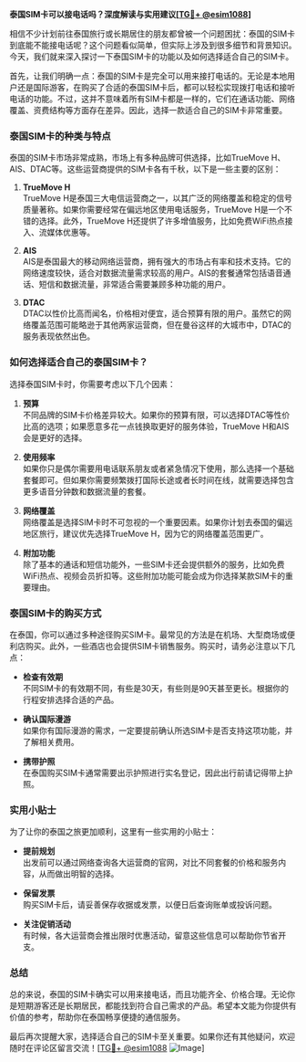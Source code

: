 **泰国SIM卡可以接电话吗？深度解读与实用建议[[TG💪+ @esim1088](https://t.me/s/esim1088)]**

相信不少计划前往泰国旅行或长期居住的朋友都曾被一个问题困扰：泰国的SIM卡到底能不能接电话呢？这个问题看似简单，但实际上涉及到很多细节和背景知识。今天，我们就来深入探讨一下泰国SIM卡的功能以及如何选择适合自己的SIM卡。

首先，让我们明确一点：泰国的SIM卡是完全可以用来接打电话的。无论是本地用户还是国际游客，在购买了合适的泰国SIM卡后，都可以轻松实现拨打电话和接听电话的功能。不过，这并不意味着所有SIM卡都是一样的，它们在通话功能、网络覆盖、资费结构等方面存在差异。因此，选择一款适合自己的SIM卡非常重要。

### 泰国SIM卡的种类与特点

泰国的SIM卡市场非常成熟，市场上有多种品牌可供选择，比如TrueMove H、AIS、DTAC等。这些运营商提供的SIM卡各有千秋，以下是一些主要的区别：

1. **TrueMove H**  
   TrueMove H是泰国三大电信运营商之一，以其广泛的网络覆盖和稳定的信号质量著称。如果你需要经常在偏远地区使用电话服务，TrueMove H是一个不错的选择。此外，TrueMove H还提供了许多增值服务，比如免费WiFi热点接入、流媒体优惠等。

2. **AIS**  
   AIS是泰国最大的移动网络运营商，拥有强大的市场占有率和技术支持。它的网络速度较快，适合对数据流量需求较高的用户。AIS的套餐通常包括语音通话、短信和数据流量，非常适合需要兼顾多种功能的用户。

3. **DTAC**  
   DTAC以性价比高而闻名，价格相对便宜，适合预算有限的用户。虽然它的网络覆盖范围可能略逊于其他两家运营商，但在曼谷这样的大城市中，DTAC的服务表现依然出色。

### 如何选择适合自己的泰国SIM卡？

选择泰国SIM卡时，你需要考虑以下几个因素：

1. **预算**  
   不同品牌的SIM卡价格差异较大。如果你的预算有限，可以选择DTAC等性价比高的选项；如果愿意多花一点钱换取更好的服务体验，TrueMove H和AIS会是更好的选择。

2. **使用频率**  
   如果你只是偶尔需要用电话联系朋友或者紧急情况下使用，那么选择一个基础套餐即可。但如果你需要频繁拨打国际长途或者长时间在线，就需要选择包含更多语音分钟数和数据流量的套餐。

3. **网络覆盖**  
   网络覆盖是选择SIM卡时不可忽视的一个重要因素。如果你计划去泰国的偏远地区旅行，建议优先选择TrueMove H，因为它的网络覆盖范围更广。

4. **附加功能**  
   除了基本的通话和短信功能外，一些SIM卡还会提供额外的服务，比如免费WiFi热点、视频会员折扣等。这些附加功能可能会成为你选择某款SIM卡的重要理由。

### 泰国SIM卡的购买方式

在泰国，你可以通过多种途径购买SIM卡。最常见的方法是在机场、大型商场或便利店购买。此外，一些酒店也会提供SIM卡销售服务。购买时，请务必注意以下几点：

- **检查有效期**  
  不同SIM卡的有效期不同，有些是30天，有些则是90天甚至更长。根据你的行程安排选择合适的产品。

- **确认国际漫游**  
  如果你有国际漫游的需求，一定要提前确认所选SIM卡是否支持这项功能，并了解相关费用。

- **携带护照**  
  在泰国购买SIM卡通常需要出示护照进行实名登记，因此出行前请记得带上护照。

### 实用小贴士

为了让你的泰国之旅更加顺利，这里有一些实用的小贴士：

- **提前规划**  
  出发前可以通过网络查询各大运营商的官网，对比不同套餐的价格和服务内容，从而做出明智的选择。

- **保留发票**  
  购买SIM卡后，请妥善保存收据或发票，以便日后查询账单或投诉问题。

- **关注促销活动**  
  有时候，各大运营商会推出限时优惠活动，留意这些信息可以帮助你节省开支。

### 总结

总的来说，泰国的SIM卡确实可以用来接电话，而且功能齐全、价格合理。无论你是短期游客还是长期居民，都能找到符合自己需求的产品。希望本文能为你提供有价值的参考，帮助你在泰国畅享便捷的通信服务。

最后再次提醒大家，选择适合自己的SIM卡至关重要。如果你还有其他疑问，欢迎随时在评论区留言交流！[[TG💪+ @esim1088](https://t.me/s/esim1088) ![Image](https://i.postimg.cc/4NQfJmqS/Snipaste-2025-05-13-00-14-12.png)]